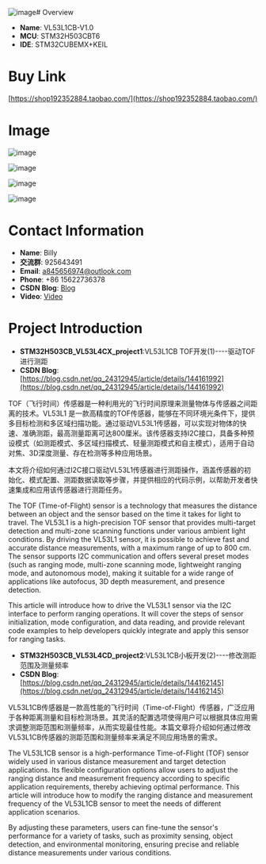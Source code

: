 ![image](https://github.com/user-attachments/assets/25153237-88f1-4a06-8416-7c539b0d9ffe)# Overview
- **Name**: VL53L1CB-V1.0
- **MCU**: STM32H503CBT6
- **IDE**: STM32CUBEMX+KEIL


# Buy Link
[https://shop192352884.taobao.com/](https://shop192352884.taobao.com/)




# Image
![image](https://github.com/user-attachments/assets/7690073d-0bfc-4327-b022-31087cf0f7ea)


![image](https://github.com/user-attachments/assets/981410a8-6b66-486a-9e44-22f5efe56c6f)

![image](https://github.com/user-attachments/assets/93ab3536-7658-48d4-88a4-0ab5eae1d01b)

![image](https://github.com/user-attachments/assets/7fab2186-0e6d-4b63-a3c2-f0b11702f25f)


# Contact Information

- **Name**: Billy
- **交流群**: 925643491
- **Email**: a845656974@outlook.com
- **Phone**: +86 15622736378
- **CSDN Blog**: [Blog](https://blog.csdn.net/qq_24312945)
- **Video**: [Video](https://space.bilibili.com/26152390)



# Project Introduction
- **STM32H503CB_VL53L4CX_project1**:VL53L1CB TOF开发(1)----驱动TOF进行测距
- **CSDN Blog**:[https://blog.csdn.net/qq_24312945/article/details/144161992](https://blog.csdn.net/qq_24312945/article/details/144161992)

TOF（飞行时间）传感器是一种利用光的飞行时间原理来测量物体与传感器之间距离的技术。VL53L1 是一款高精度的TOF传感器，能够在不同环境光条件下，提供多目标检测和多区域扫描功能。通过驱动VL53L1传感器，可以实现对物体的快速、准确测距，最高测量距离可达800厘米。该传感器支持I2C接口，具备多种预设模式（如测距模式、多区域扫描模式、轻量测距模式和自主模式），适用于自动对焦、3D深度测量、存在检测等多种应用场景。

本文将介绍如何通过I2C接口驱动VL53L1传感器进行测距操作，涵盖传感器的初始化、模式配置、测距数据读取等步骤，并提供相应的代码示例，以帮助开发者快速集成和应用该传感器进行测距任务。


The TOF (Time-of-Flight) sensor is a technology that measures the distance between an object and the sensor based on the time it takes for light to travel. The VL53L1 is a high-precision TOF sensor that provides multi-target detection and multi-zone scanning functions under various ambient light conditions. By driving the VL53L1 sensor, it is possible to achieve fast and accurate distance measurements, with a maximum range of up to 800 cm. The sensor supports I2C communication and offers several preset modes (such as ranging mode, multi-zone scanning mode, lightweight ranging mode, and autonomous mode), making it suitable for a wide range of applications like autofocus, 3D depth measurement, and presence detection.

This article will introduce how to drive the VL53L1 sensor via the I2C interface to perform ranging operations. It will cover the steps of sensor initialization, mode configuration, and data reading, and provide relevant code examples to help developers quickly integrate and apply this sensor for ranging tasks.


- **STM32H503CB_VL53L4CD_project2**:VL53L1CB小板开发(2)----修改测距范围及测量频率
- **CSDN Blog**:[https://blog.csdn.net/qq_24312945/article/details/144162145](https://blog.csdn.net/qq_24312945/article/details/144162145)

VL53L1CB传感器是一款高性能的飞行时间（Time-of-Flight）传感器，广泛应用于各种距离测量和目标检测场景。其灵活的配置选项使得用户可以根据具体应用需求调整测距范围和测量频率，从而实现最佳性能。本篇文章将介绍如何通过修改VL53L1CB传感器的测距范围和测量频率来满足不同应用场景的需求。



The VL53L1CB sensor is a high-performance Time-of-Flight (TOF) sensor widely used in various distance measurement and target detection applications. Its flexible configuration options allow users to adjust the ranging distance and measurement frequency according to specific application requirements, thereby achieving optimal performance. This article will introduce how to modify the ranging distance and measurement frequency of the VL53L1CB sensor to meet the needs of different application scenarios.

By adjusting these parameters, users can fine-tune the sensor's performance for a variety of tasks, such as proximity sensing, object detection, and environmental monitoring, ensuring precise and reliable distance measurements under various conditions.

















